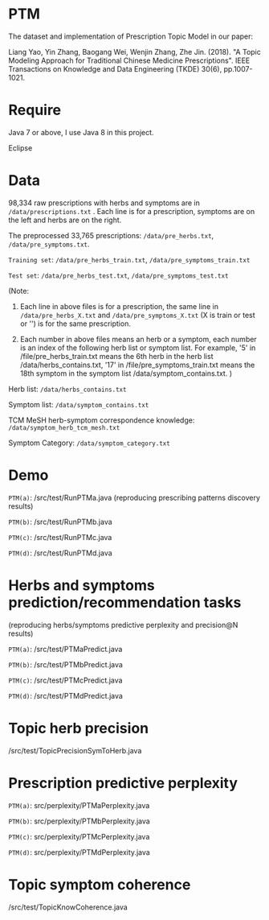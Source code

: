 # PTM

The dataset and implementation of Prescription Topic Model in our paper:

Liang Yao, Yin Zhang, Baogang Wei, Wenjin Zhang, Zhe Jin. (2018). "A Topic Modeling Approach for Traditional Chinese Medicine Prescriptions". IEEE Transactions on Knowledge and Data Engineering (TKDE) 30(6), pp.1007-1021. 


# Require
Java 7 or above, I use Java 8 in this project.

Eclipse


# Data

98,334 raw prescriptions with herbs and symptoms are in `/data/prescriptions.txt` . Each line is for a prescription, symptoms are on the left and herbs are on the right.

The preprocessed 33,765 prescriptions: `/data/pre_herbs.txt`, `/data/pre_symptoms.txt`. 

`Training set`: `/data/pre_herbs_train.txt`, `/data/pre_symptoms_train.txt`

`Test set`: `/data/pre_herbs_test.txt`, `/data/pre_symptoms_test.txt`

(Note: 
1. Each line in above files is for a prescription, the same line in `/data/pre_herbs_X.txt` and `/data/pre_symptoms_X.txt` (X is train or test or '') is for the same prescription.

2. Each number in above files means an herb or a symptom, each number is an index of the following herb list or symptom list. For example, '5' in /file/pre_herbs_train.txt means the 6th herb in the herb list /data/herbs_contains.txt, '17' in /file/pre_symptoms_train.txt means the 18th symptom in the symptom list /data/symptom_contains.txt. 
)

Herb list: `/data/herbs_contains.txt`

Symptom list: `/data/symptom_contains.txt`

TCM MeSH herb-symptom correspondence knowledge: `/data/symptom_herb_tcm_mesh.txt`

Symptom Category: `/data/symptom_category.txt`

# Demo

`PTM(a)`: /src/test/RunPTMa.java (reproducing prescribing patterns discovery results)

`PTM(b)`: /src/test/RunPTMb.java

`PTM(c)`: /src/test/RunPTMc.java

`PTM(d)`: /src/test/RunPTMd.java

# Herbs and symptoms prediction/recommendation tasks 
(reproducing herbs/symptoms predictive perplexity and precision@N results)

`PTM(a)`: /src/test/PTMaPredict.java

`PTM(b)`: /src/test/PTMbPredict.java

`PTM(c)`: /src/test/PTMcPredict.java

`PTM(d)`: /src/test/PTMdPredict.java

# Topic herb precision

/src/test/TopicPrecisionSymToHerb.java

# Prescription predictive perplexity

`PTM(a)`: src/perplexity/PTMaPerplexity.java

`PTM(b)`: src/perplexity/PTMbPerplexity.java

`PTM(c)`: src/perplexity/PTMcPerplexity.java

`PTM(d)`: src/perplexity/PTMdPerplexity.java
 
# Topic symptom coherence

/src/test/TopicKnowCoherence.java

